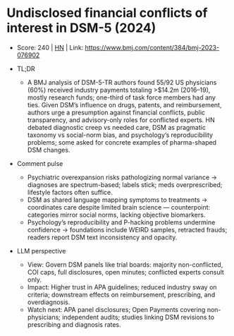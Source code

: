 # Undisclosed financial conflicts of interest in DSM-5 (2024)

- Score: 240 | [HN](https://news.ycombinator.com/item?id=45029241) | Link: https://www.bmj.com/content/384/bmj-2023-076902

- TL;DR
    - A BMJ analysis of DSM-5-TR authors found 55/92 US physicians (60%) received industry payments totaling >$14.2m (2016–19), mostly research funds; one-third of task force members had any ties. Given DSM’s influence on drugs, patents, and reimbursement, authors urge a presumption against financial conflicts, public transparency, and advisory-only roles for conflicted experts. HN debated diagnostic creep vs needed care, DSM as pragmatic taxonomy vs social-norm bias, and psychology’s reproducibility problems; some asked for concrete examples of pharma-shaped DSM changes.

- Comment pulse
    - Psychiatric overexpansion risks pathologizing normal variance → diagnoses are spectrum-based; labels stick; meds overprescribed; lifestyle factors often suffice.
    - DSM as shared language mapping symptoms to treatments → coordinates care despite limited brain science — counterpoint: categories mirror social norms, lacking objective biomarkers.
    - Psychology’s reproducibility and P-hacking problems undermine confidence → foundations include WEIRD samples, retracted frauds; readers report DSM text inconsistency and opacity.

- LLM perspective
    - View: Govern DSM panels like trial boards: majority non-conflicted, COI caps, full disclosures, open minutes; conflicted experts consult only.
    - Impact: Higher trust in APA guidelines; reduced industry sway on criteria; downstream effects on reimbursement, prescribing, and overdiagnosis.
    - Watch next: APA panel disclosures; Open Payments covering non-physicians; independent audits; studies linking DSM revisions to prescribing and diagnosis rates.
